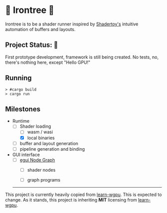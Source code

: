 # 🚧 Irontree 🚧
Irontree is to be a shader runner inspired by [Shadertoy's](shadertoy.com/) intuitive automation of buffers and layouts.

## Project Status: 🚧
First prototype development, framework is still being created. No tests, no, there's nothing here, except "Hello GPU!"

## Running

    > #cargo build
    > cargo run

## Milestones
- Runtime
  - [ ] Shader loading
    - [ ] wasm / wasi
    - [x] local binaries
  - [ ] buffer and layout generation
  - [ ] pipeline generation and binding
- GUI interface 
  - [ ] [egui Node Graph](https://github.com/setzer22/egui_node_graph)
    - [ ] shader nodes
    - [ ] graph programs


  ----
This project is currently heavily copied from [learn-wgpu](https://sotrh.github.io/learn-wgpu/). This is expected to change. As it stands, this project is inheriting **MIT** licensing from [learn-wgpu](https://github.com/sotrh/learn-wgpu).
